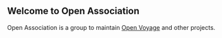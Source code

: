 ## Welcome to Open Association

Open Association is a group to maintain [Open Voyage](https://github.com/bkmetzler/openvoyage) and other projects.
